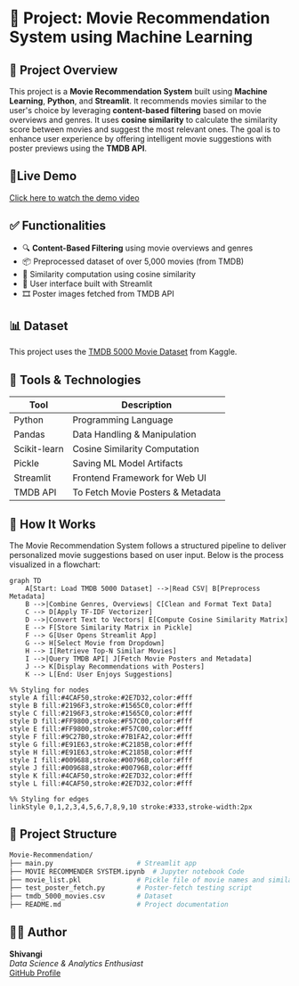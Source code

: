 # 🎥 Project: Movie Recommendation System using Machine Learning

## 📌 Project Overview

This project is a **Movie Recommendation System** built using **Machine Learning**, **Python**, and **Streamlit**. It recommends movies similar to the user's choice by leveraging **content-based filtering** based on movie overviews and genres. It uses **cosine similarity** to calculate the similarity score between movies and suggest the most relevant ones. The goal is to enhance user experience by offering intelligent movie suggestions with poster previews using the **TMDB API**.




## 🎥Live Demo
[Click here to watch the demo video](https://drive.google.com/file/d/1WNSKXbmn5a-7CR3hFn33XDZuAj45bQbS/view?usp=sharing)


## ✅ Functionalities

- 🔍 **Content-Based Filtering** using movie overviews and genres
- 📦 Preprocessed dataset of over 5,000 movies (from TMDB)
- 📑 Similarity computation using cosine similarity
- 🎨 User interface built with Streamlit
- 🎞️ Poster images fetched from TMDB API
  
## 📊 Dataset

This project uses the [TMDB 5000 Movie Dataset](https://www.kaggle.com/datasets/tmdb/tmdb-movie-metadata) from Kaggle.


## 🔧 Tools & Technologies

| Tool           | Description                                      |
|----------------|--------------------------------------------------|
| Python         | Programming Language                             |
| Pandas         | Data Handling & Manipulation                     |
| Scikit-learn   | Cosine Similarity Computation                    |
| Pickle         | Saving ML Model Artifacts                        |
| Streamlit      | Frontend Framework for Web UI                    |
| TMDB API       | To Fetch Movie Posters & Metadata                |

## 🧠 How It Works

The Movie Recommendation System follows a structured pipeline to deliver personalized movie suggestions based on user input. Below is the process visualized in a flowchart:

```
graph TD
    A[Start: Load TMDB 5000 Dataset] -->|Read CSV| B[Preprocess Metadata]
    B -->|Combine Genres, Overviews| C[Clean and Format Text Data]
    C --> D[Apply TF-IDF Vectorizer]
    D -->|Convert Text to Vectors| E[Compute Cosine Similarity Matrix]
    E --> F[Store Similarity Matrix in Pickle]
    F --> G[User Opens Streamlit App]
    G --> H[Select Movie from Dropdown]
    H --> I[Retrieve Top-N Similar Movies]
    I -->|Query TMDB API| J[Fetch Movie Posters and Metadata]
    J --> K[Display Recommendations with Posters]
    K --> L[End: User Enjoys Suggestions]
```
    %% Styling for nodes
    style A fill:#4CAF50,stroke:#2E7D32,color:#fff
    style B fill:#2196F3,stroke:#1565C0,color:#fff
    style C fill:#2196F3,stroke:#1565C0,color:#fff
    style D fill:#FF9800,stroke:#F57C00,color:#fff
    style E fill:#FF9800,stroke:#F57C00,color:#fff
    style F fill:#9C27B0,stroke:#7B1FA2,color:#fff
    style G fill:#E91E63,stroke:#C2185B,color:#fff
    style H fill:#E91E63,stroke:#C2185B,color:#fff
    style I fill:#009688,stroke:#00796B,color:#fff
    style J fill:#009688,stroke:#00796B,color:#fff
    style K fill:#4CAF50,stroke:#2E7D32,color:#fff
    style L fill:#4CAF50,stroke:#2E7D32,color:#fff

    %% Styling for edges
    linkStyle 0,1,2,3,4,5,6,7,8,9,10 stroke:#333,stroke-width:2px

## 📁 Project Structure

```bash
Movie-Recommendation/
├── main.py                     # Streamlit app
├── MOVIE RECOMMENDER SYSTEM.ipynb  # Jupyter notebook Code
├── movie_list.pkl              # Pickle file of movie names and similarity matrix
├── test_poster_fetch.py        # Poster-fetch testing script
├── tmdb_5000_movies.csv        # Dataset
├── README.md                   # Project documentation

```


## 🙋‍♀️ Author

**Shivangi**  
_Data Science & Analytics Enthusiast_  
[GitHub Profile](https://github.com/vaish-shivangi)


